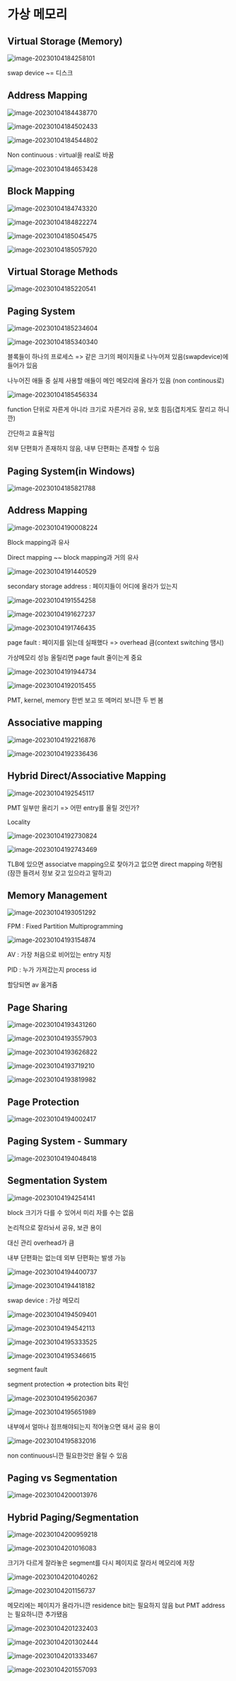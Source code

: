 # 가상 메모리

## Virtual Storage (Memory)

![image-20230104184258101](Chapter9.assets/image-20230104184258101.png)

swap device ~= 디스크



## Address Mapping

![image-20230104184438770](Chapter9.assets/image-20230104184438770.png)

![image-20230104184502433](Chapter9.assets/image-20230104184502433.png)

![image-20230104184544802](Chapter9.assets/image-20230104184544802.png)

Non continuous : virtual을 real로 바꿈

![image-20230104184653428](Chapter9.assets/image-20230104184653428.png)



## Block Mapping

![image-20230104184743320](Chapter9.assets/image-20230104184743320.png)

![image-20230104184822274](Chapter9.assets/image-20230104184822274.png)

![image-20230104185045475](Chapter9.assets/image-20230104185045475.png)

![image-20230104185057920](Chapter9.assets/image-20230104185057920.png)



## Virtual Storage Methods

![image-20230104185220541](Chapter9.assets/image-20230104185220541.png)



## Paging System

![image-20230104185234604](Chapter9.assets/image-20230104185234604.png)

![image-20230104185340340](Chapter9.assets/image-20230104185340340.png)

블록들이 하나의 프로세스 => 같은 크기의 페이지들로 나누어져 있음(swapdevice)에 들어가 있음

나누어진 애들 중 실제 사용할 애들이 메인 메모리에 올라가 있음 (non continous로)



![image-20230104185456334](Chapter9.assets/image-20230104185456334.png)

function 단위로 자른게 아니라 크기로 자른거라 공유, 보호 힘듬(겹치게도 잘리고 하니깐)

간단하고 효율적임

외부 단편화가 존재하지 않음, 내부 단편화는 존재할 수 있음



## Paging System(in Windows)

![image-20230104185821788](Chapter9.assets/image-20230104185821788.png)



## Address Mapping

![image-20230104190008224](Chapter9.assets/image-20230104190008224.png)

Block mapping과 유사

Direct mapping ~~ block mapping과 거의 유사



![image-20230104191440529](Chapter9.assets/image-20230104191440529.png)

secondary storage address : 페이지들이 어디에 올라가 있는지

![image-20230104191554258](Chapter9.assets/image-20230104191554258.png)

![image-20230104191627237](Chapter9.assets/image-20230104191627237.png)

![image-20230104191746435](Chapter9.assets/image-20230104191746435.png)

page fault : 페이지를 읽는데 실패했다 => overhead 큼(context switching 땜시)

가상메모리 성능 올릴리면 page fault  줄이는게 중요



![image-20230104191944734](Chapter9.assets/image-20230104191944734.png)

![image-20230104192015455](Chapter9.assets/image-20230104192015455.png)

PMT, kernel, memory 한번 보고 또 메머리 보니깐 두 번 봄



## Associative mapping

![image-20230104192216876](Chapter9.assets/image-20230104192216876.png)

![image-20230104192336436](Chapter9.assets/image-20230104192336436.png)

## Hybrid Direct/Associative Mapping

![image-20230104192545117](Chapter9.assets/image-20230104192545117.png)

PMT 일부만 올리기 => 어떤 entry를 올릴 것인가?

Locality

![image-20230104192730824](Chapter9.assets/image-20230104192730824.png)

![image-20230104192743469](Chapter9.assets/image-20230104192743469.png)

TLB에 있으면 associatve mapping으로 찾아가고 없으면 direct mapping 하면됨(잠깐 들려서 정보 갖고 있으라고 말하고)



## Memory Management

![image-20230104193051292](Chapter9.assets/image-20230104193051292.png)

FPM : Fixed Partition Multiprogramming

![image-20230104193154874](Chapter9.assets/image-20230104193154874.png)

AV : 가장 처음으로 비어있는 entry 지칭

PID : 누가 가져갔는지 process id

할당되면 av 옮겨줌



## Page Sharing

![image-20230104193431260](Chapter9.assets/image-20230104193431260.png)

![image-20230104193557903](Chapter9.assets/image-20230104193557903.png)

![image-20230104193626822](Chapter9.assets/image-20230104193626822.png)

![image-20230104193719210](Chapter9.assets/image-20230104193719210.png)

![image-20230104193819982](Chapter9.assets/image-20230104193819982.png)

## Page Protection

![image-20230104194002417](Chapter9.assets/image-20230104194002417.png)

## Paging System - Summary

![image-20230104194048418](Chapter9.assets/image-20230104194048418.png)



## Segmentation System

![image-20230104194254141](Chapter9.assets/image-20230104194254141.png)

block 크기가 다를 수 있어서 미리 자를 수는 없음

논리적으로 잘라놔서 공유, 보관 용이

대신 관리 overhead가 큼

내부 단편화는 없는데 외부 단편화는 발생 가능

![image-20230104194400737](Chapter9.assets/image-20230104194400737.png)

![image-20230104194418182](Chapter9.assets/image-20230104194418182.png)

swap device : 가상 메모리

![image-20230104194509401](Chapter9.assets/image-20230104194509401.png)

![image-20230104194542113](Chapter9.assets/image-20230104194542113.png)

![image-20230104195333525](Chapter9.assets/image-20230104195333525.png)

![image-20230104195346615](Chapter9.assets/image-20230104195346615.png)

segment fault

segment protection => protection bits 확인

![image-20230104195620367](Chapter9.assets/image-20230104195620367.png)

![image-20230104195651989](Chapter9.assets/image-20230104195651989.png)

내부에서 얼마나 점프해야되는지 적어놓으면 돼서 공유 용이

![image-20230104195832016](Chapter9.assets/image-20230104195832016.png)

non continuous니깐 필요한것만 올릴 수 있음

## Paging vs Segmentation

![image-20230104200013976](Chapter9.assets/image-20230104200013976.png)

## Hybrid Paging/Segmentation

![image-20230104200959218](Chapter9.assets/image-20230104200959218.png)

![image-20230104201016083](Chapter9.assets/image-20230104201016083.png)

크기가 다르게 잘라놓은 segment를 다시 페이지로 잘라서 메모리에 저장

![image-20230104201040262](Chapter9.assets/image-20230104201040262.png)

![image-20230104201156737](Chapter9.assets/image-20230104201156737.png)

메모리에는 페이지가 올라가니깐 residence bit는 필요하지 않음 but PMT address는 필요하니깐 추가됐음

![image-20230104201232403](Chapter9.assets/image-20230104201232403.png)

![image-20230104201302444](Chapter9.assets/image-20230104201302444.png)

![image-20230104201333467](Chapter9.assets/image-20230104201333467.png)

![image-20230104201557093](Chapter9.assets/image-20230104201557093.png)